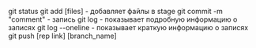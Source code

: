 git status
git add [files] - добавляет файлы в stage
git commit -m "comment" - запись
git log - показывает подробную информацию о записях
git log --oneline - показывает краткую информацию о записях
git push [rep link] [branch_name]
